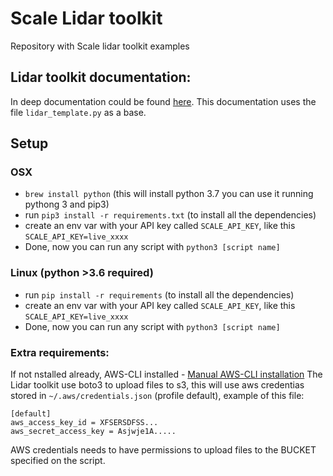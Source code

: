 # Scale Lidar toolkit
Repository with Scale lidar toolkit examples

## Lidar toolkit documentation:
In deep documentation could be found [here](https://fieldengineering.gitbook.io/lidar-conversion/load-raw-lidar-data/intro). This documentation uses the file `lidar_template.py` as a base.

## Setup
### OSX
- `brew install python` (this will install python 3.7 you can use it running pythong 3 and pip3)
- run `pip3 install -r requirements.txt` (to install all the dependencies)
- create an env var with your API key called `SCALE_API_KEY`, like this `SCALE_API_KEY=live_xxxx`
- Done, now you can run any script with `python3 [script name]`

### Linux (python >3.6 required)
- run `pip install -r requirements` (to install all the dependencies)
- create an env var with your API key called `SCALE_API_KEY`, like this `SCALE_API_KEY=live_xxxx`
- Done, now you can run any script with `python3 [script name]`

### Extra requirements:
If not nstalled already, AWS-CLI installed  - [Manual AWS-CLI installation](https://docs.aws.amazon.com/cli/latest/userguide/install-cliv2.html)
The Lidar toolkit use boto3 to upload files to s3, this will use aws credentias stored in `~/.aws/credentials.json` (profile default), example of this file:
```
[default]
aws_access_key_id = XFSERSDFSS...
aws_secret_access_key = Asjwje1A.....
```
AWS credentials needs to have permissions to upload files to the BUCKET specified on the script.
